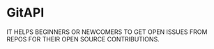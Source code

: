 # GitAPI

IT HELPS BEGINNERS OR NEWCOMERS TO GET OPEN ISSUES FROM REPOS FOR THEIR OPEN SOURCE CONTRIBUTIONS.
